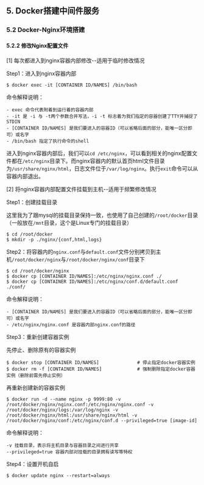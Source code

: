 ## 5. Docker搭建中间件服务
### 5.2 Docker-Nginx环境搭建
#### 5.2.2 修改Nginx配置文件

[1] 每次都进入到nginx容器内部修改--适用于临时修改情况

Step1：进入到nginx容器内部

```shell
$ docker exec -it [CONTAINER ID/NAMES] /bin/bash
```

命令解释说明：

```
- exec 命令代表附着到运行着的容器内部
- -it 是 -i 与 -t两个参数合并写法，-i -t 标志着为我们指定的容器创建了TTY并捕捉了STDIN
- [CONTAINER ID/NAMES] 是我们要进入的容器ID（可以省略后面的部分，能唯一区分即可）或名字
- /bin/bash 指定了执行命令的shell
```

进入到nginx容器内部后，我们可以`cd /etc/nginx`，可以看到相关的nginx配置文件都在`/etc/nginx`目录下。而nginx容器内的默认首页html文件目录为`/usr/share/nginx/html`，日志文件位于`/var/log/nginx`。执行`exit`命令可以从容器内部退出。

[2] 将nginx容器内部配置文件挂载到主机--适用于频繁修改情况

Step1：创建挂载目录

这里我为了跟mysql的挂载目录保持一致，也使用了自己创建的`/root/docker`目录（一般放在`/mnt`目录，这个是Linux专门的挂载目录）

```shell
$ cd /root/docker
$ mkdir -p ./nginx/{conf,html,logs}
```

Step2：将容器内的`nginx.conf`与`default.conf`文件分别拷贝到主机`/root/docker/nginx`与`/root/docker/nginx/conf`目录下

```shell
$ cd /root/docker/nginx
$ docker cp [CONTAINER ID/NAMES]:/etc/nginx/nginx.conf ./ 
$ docker cp [CONTAINER ID/NAMES]:/etc/nginx/conf.d/default.conf ./conf/
```

命令解释说明：

```
- [CONTAINER ID/NAMES] 是我们要进入的容器ID（可以省略后面的部分，能唯一区分即可）或名字
- /etc/nginx/nginx.conf 是容器内部nginx.conf的路径
```

Step3：重新创建容器实例

先停止、删除原有的容器实例

```shell
$ docker stop [CONTAINER ID/NAMES]              # 停止指定docker容器实例
$ docker rm -f [CONTAINER ID/NAMES]             # 强制删除指定docker容器实例（删除前需先停止实例）
```

再重新创建新的容器实例

```shell
$ docker run -d --name nginx -p 9999:80 -v /root/docker/nginx/nginx.conf:/etc/nginx/nginx.conf -v /root/docker/nginx/logs:/var/log/nginx -v /root/docker/nginx/html:/usr/share/nginx/html -v /root/docker/nginx/conf:/etc/nginx/conf.d --privileged=true [image-id]
```

命令解释说明：

```
-v 挂载目录，表示将主机目录与容器目录之间进行共享
--privileged=true 容器内部对挂载的目录拥有读写等特权
```

Step4：设置开机自启

```shell
$ docker update nginx --restart=always
```
